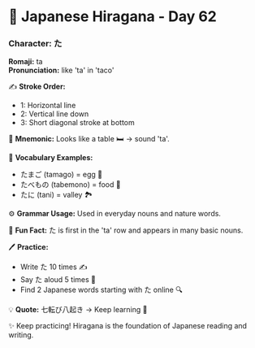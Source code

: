 # 📖 Japanese Hiragana - Day 62

### Character: た  
**Romaji:** ta  
**Pronunciation:** like 'ta' in 'taco'  

✍️ **Stroke Order:**  
- 1: Horizontal line
- 2: Vertical line down
- 3: Short diagonal stroke at bottom

📝 **Mnemonic:** Looks like a table 🛏️ → sound 'ta'.  

📌 **Vocabulary Examples:**  
- たまご (tamago) = egg 🥚
- たべもの (tabemono) = food 🍱
- たに (tani) = valley 🏞️

⚙️ **Grammar Usage:** Used in everyday nouns and nature words.  

🎉 **Fun Fact:** た is first in the 'ta' row and appears in many basic nouns.  

🖊️ **Practice:**  
- Write た 10 times ✍️
- Say た aloud 5 times 🎤
- Find 2 Japanese words starting with た online 🔍

💡 **Quote:** 七転び八起き → Keep learning 💪  

✨ Keep practicing! Hiragana is the foundation of Japanese reading and writing.

